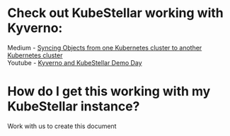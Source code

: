 # Check out KubeStellar working with Kyverno:
Medium - [Syncing Objects from one Kubernetes cluster to another Kubernetes cluster](https://medium.com/@yana1205dev/syncing-objects-between-kubernetes-kubernetes-bcedafdc80c2)<br/>
Youtube - [Kyverno and KubeStellar Demo Day](https://youtu.be/tcpequs5pVM)<br/>

# How do I get this working with my KubeStellar instance?
Work with us to create this document
